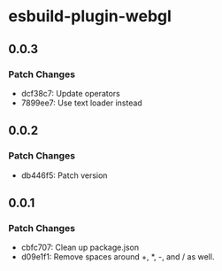 # esbuild-plugin-webgl

## 0.0.3

### Patch Changes

- dcf38c7: Update operators
- 7899ee7: Use text loader instead

## 0.0.2

### Patch Changes

- db446f5: Patch version

## 0.0.1

### Patch Changes

- cbfc707: Clean up package.json
- d09e1f1: Remove spaces around +, \*, -, and / as well.
